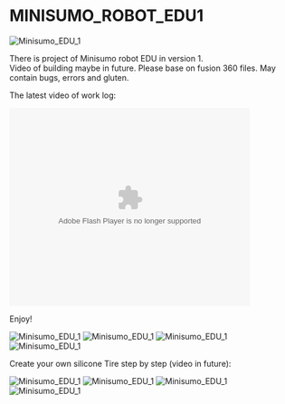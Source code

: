 # MINISUMO_ROBOT_EDU1


![Minisumo_EDU_1](/Minisumo_EDU_1/3D_project/MINISUMO_EDU_1.png)


There is project of Minisumo robot EDU in version 1.  
Video of building maybe in future. Please base on fusion 360 files.
May contain bugs, errors and gluten. 
 
The latest video of work log:

<object width="425" height="350">
  <param name="movie" value="https://www.youtube.com/watch?v=DSohYXiYlKI" />
  <param name="wmode" value="transparent" />
  <embed src="https://www.youtube.com/watch?v=DSohYXiYlKI"
         type="application/x-shockwave-flash"
         wmode="transparent" width="425" height="350" />
</object>


Enjoy!

![Minisumo_EDU_1](/Minisumo_EDU_1/3D_project/Photo_1.png)
![Minisumo_EDU_1](/Minisumo_EDU_1/3D_project/Photo_2.png)
![Minisumo_EDU_1](/Minisumo_EDU_1/3D_project/Photo_3.png)
![Minisumo_EDU_1](/Minisumo_EDU_1/3D_project/Photo_4.png)


Create your own silicone Tire step by step (video in future):

![Minisumo_EDU_1](/Minisumo_EDU_1/3D_project/Photo_5.png)
![Minisumo_EDU_1](/Minisumo_EDU_1/3D_project/Photo_6.png)
![Minisumo_EDU_1](/Minisumo_EDU_1/3D_project/Photo_7.png)
![Minisumo_EDU_1](/Minisumo_EDU_1/3D_project/Photo_8.png)

